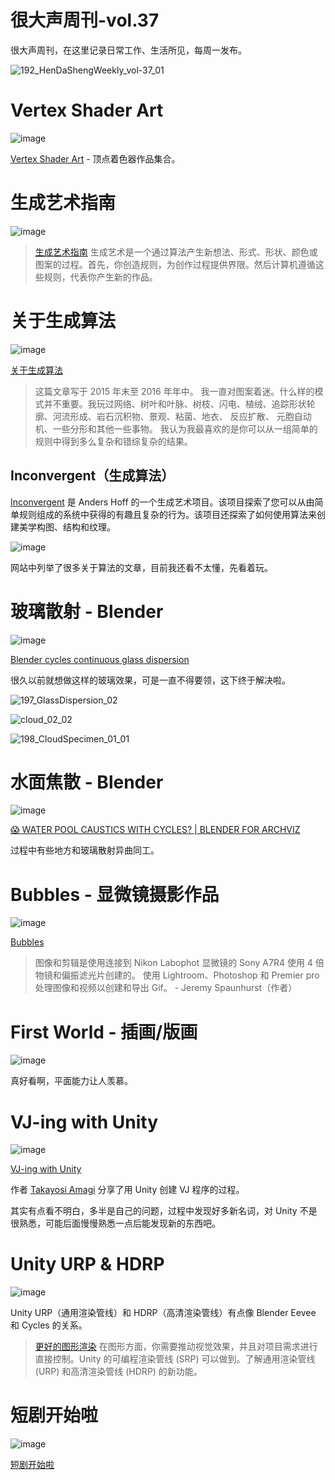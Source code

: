 # 很大声周刊-vol.37
很大声周刊，在这里记录日常工作、生活所见，每周一发布。

![192_HenDaShengWeekly_vol-37_01](https://user-images.githubusercontent.com/20842136/149612265-c82e0f99-6610-4d39-9cbd-966969fefba4.png)

# Vertex Shader Art
![image](https://user-images.githubusercontent.com/20842136/149612258-beec982b-f8c7-461b-b9d8-3fe7e31fd733.png)

[Vertex Shader Art](https://www.vertexshaderart.com/gallery/1) - 顶点着色器作品集合。

# 生成艺术指南
![image](https://user-images.githubusercontent.com/20842136/149612284-30197413-6288-4a96-a596-d9226d0a5bbd.png)

> [生成艺术指南](https://aiartists.org/generative-art-design)
> 生成艺术是一个通过算法产生新想法、形式、形状、颜色或图案的过程。首先，你创造规则，为创作过程提供界限。然后计算机遵循这些规则，代表你产生新的作品。 

# 关于生成算法
![image](https://user-images.githubusercontent.com/20842136/149613656-478935ad-8d24-43b8-b933-b88e8d539142.png)

[关于生成算法](https://inconvergent.net/generative/)

> 这篇文章写于 2015 年末至 2016 年年中。
> 我一直对图案着迷。什么样的模式并不重要。我玩过网络、树叶和叶脉、树枝、闪电、植绒、追踪形状轮廓、河流形成、岩石沉积物、景观、粘菌、地衣、 反应扩散、 元胞自动机、一些分形和其他一些事物。
> 我认为我最喜欢的是你可以从一组简单的规则中得到多么复杂和错综复杂的结果。

## Inconvergent（生成算法）
[Inconvergent](https://inconvergent.net/) 是 Anders Hoff 的一个生成艺术项目。该项目探索了您可以从由简单规则组成的系统中获得的有趣且复杂的行为。该项目还探索了如何使用算法来创建美学构图、结构和纹理。

![image](https://user-images.githubusercontent.com/20842136/149613750-cd6542f8-e122-42ad-a7d6-21b000b6aa7c.png)

网站中列举了很多关于算法的文章，目前我还看不太懂，先看着玩。

# 玻璃散射 - Blender
![image](https://user-images.githubusercontent.com/20842136/149612400-cf999be2-005d-402b-92bf-1c9949b687e6.png)

[Blender cycles continuous glass dispersion](https://www.youtube.com/watch?v=lEPZ1IUkoB4&t=431s)

很久以前就想做这样的玻璃效果，可是一直不得要领，这下终于解决啦。

![197_GlassDispersion_02](https://user-images.githubusercontent.com/20842136/149612528-6b5a5768-b97e-4543-b767-19749dd077c5.png)

![cloud_02_02](https://user-images.githubusercontent.com/20842136/149612531-f9372ff1-4cd4-4a90-9b8b-d0c7ff9fab7c.png)

![198_CloudSpecimen_01_01](https://user-images.githubusercontent.com/20842136/149612527-d0385125-34b8-4d78-8c62-c6da54923b7e.png)


# 水面焦散 - Blender
![image](https://user-images.githubusercontent.com/20842136/149612420-26e1c405-7763-46df-b706-0a51cd15664f.png)

[😱 WATER POOL CAUSTICS WITH CYCLES? | BLENDER FOR ARCHVIZ](https://www.youtube.com/watch?v=A-R07GaruK0&list=LL&index=10)

过程中有些地方和玻璃散射异曲同工。

# Bubbles - 显微镜摄影作品
![image](https://user-images.githubusercontent.com/20842136/149612653-27fe7532-3864-420f-b558-2e3e1202608e.png)

[Bubbles](https://www.behance.net/gallery/130518441/PROJECT-6-BUBBLES?tracking_source=project_owner_other_projects)

> 图像和剪辑是使用连接到 Nikon Labophot 显微镜的 Sony A7R4 使用 4 倍物镜和偏振滤光片创建的。
> 使用 Lightroom、Photoshop 和 Premier pro 处理图像和视频以创建和导出 Gif。 - Jeremy Spaunhurst（作者）

# First World - 插画/版画
![image](https://user-images.githubusercontent.com/20842136/149612722-ec3262a4-25d6-4f26-8209-47656ddc7ed4.png)

真好看啊，平面能力让人羡慕。

# VJ-ing with Unity
![image](https://user-images.githubusercontent.com/20842136/149612746-eb635e83-c76d-4981-a060-ea7e2d38e6f6.png)

[VJ-ing with Unity](https://medium.com/@amagitakayosi/vj-ing-with-unity-e9736793e979)

作者 [Takayosi Amagi](https://medium.com/@amagitakayosi/vj-ing-with-unity-e9736793e979) 分享了用 Unity 创建 VJ 程序的过程。

其实有点看不明白，多半是自己的问题，过程中发现好多新名词，对 Unity 不是很熟悉，可能后面慢慢熟悉一点后能发现新的东西吧。

# Unity URP & HDRP
![image](https://user-images.githubusercontent.com/20842136/149612958-95f816bf-a02e-40c2-a8af-f113aa3f9866.png)

Unity URP（通用渲染管线）和 HDRP（高清渲染管线）有点像 Blender Eevee 和 Cycles 的关系。

> [更好的图形渲染](https://unity.com/cn/releases/2020-2/graphics-rendering#universal-render-pipeline?continueFlag=b989fcaa209d431b3e9f90c8f2ce5192)
> 在图形方面，你需要推动视觉效果，并且对项目需求进行直接控制。Unity 的可编程渲染管线 (SRP) 可以做到。了解通用渲染管线 (URP) 和高清渲染管线 (HDRP) 的新功能。

# 短剧开始啦
![image](https://user-images.githubusercontent.com/20842136/149613483-cf4ccef4-d94f-407d-8c90-2ab95a7c05cd.png)

[短剧开始啦](https://movie.douban.com/subject/35358556/)